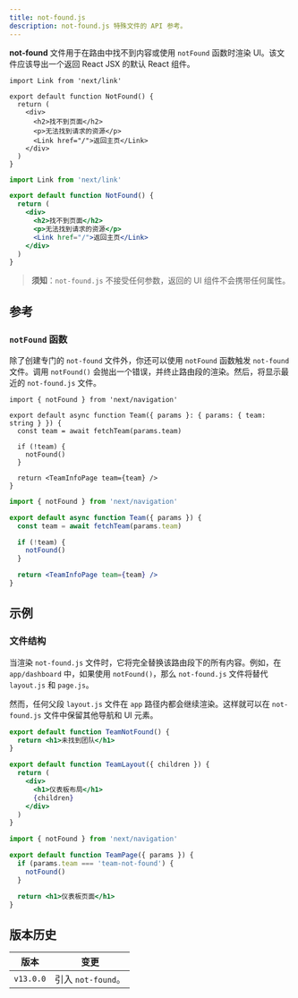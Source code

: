 ```yaml
---
title: not-found.js
description: not-found.js 特殊文件的 API 参考。
---
```


**not-found** 文件用于在路由中找不到内容或使用 `notFound` 函数时渲染 UI。该文件应该导出一个返回 React JSX 的默认 React 组件。

```tsx filename="app/not-found.tsx" switcher
import Link from 'next/link'

export default function NotFound() {
  return (
    <div>
      <h2>找不到页面</h2>
      <p>无法找到请求的资源</p>
      <Link href="/">返回主页</Link>
    </div>
  )
}
```

```jsx filename="app/not-found.jsx" switcher
import Link from 'next/link'

export default function NotFound() {
  return (
    <div>
      <h2>找不到页面</h2>
      <p>无法找到请求的资源</p>
      <Link href="/">返回主页</Link>
    </div>
  )
}
```

> **须知**：`not-found.js` 不接受任何参数，返回的 UI 组件不会携带任何属性。

## 参考

### `notFound` 函数

除了创建专门的 `not-found` 文件外，你还可以使用 `notFound` 函数触发 `not-found` 文件。调用 `notFound()` 会抛出一个错误，并终止路由段的渲染。然后，将显示最近的 `not-found.js` 文件。

<AppOnly>

```tsx filename="app/dashboard/[team]/page.tsx" switcher
import { notFound } from 'next/navigation'

export default async function Team({ params }: { params: { team: string } }) {
  const team = await fetchTeam(params.team)

  if (!team) {
    notFound()
  }

  return <TeamInfoPage team={team} />
}
```

```jsx filename="app/dashboard/[team]/page.js" switcher
import { notFound } from 'next/navigation'

export default async function Team({ params }) {
  const team = await fetchTeam(params.team)

  if (!team) {
    notFound()
  }

  return <TeamInfoPage team={team} />
}
```

</AppOnly>

## 示例

### 文件结构

当渲染 `not-found.js` 文件时，它将完全替换该路由段下的所有内容。例如，在 `app/dashboard` 中，如果使用 `notFound()`，那么 `not-found.js` 文件将替代 `layout.js` 和 `page.js`。

然而，任何父段 `layout.js` 文件在 `app` 路径内都会继续渲染。这样就可以在 `not-found.js` 文件中保留其他导航和 UI 元素。

```jsx filename="app/dashboard/[team]/not-found.js"
export default function TeamNotFound() {
  return <h1>未找到团队</h1>
}
```

```jsx filename="app/dashboard/[team]/layout.js"
export default function TeamLayout({ children }) {
  return (
    <div>
      <h1>仪表板布局</h1>
      {children}
    </div>
  )
}
```

```jsx filename="app/dashboard/[team]/page.js"
import { notFound } from 'next/navigation'

export default function TeamPage({ params }) {
  if (params.team === 'team-not-found') {
    notFound()
  }

  return <h1>仪表板页面</h1>
}
```

## 版本历史

| 版本      | 变更               |
| --------- | ------------------ |
| `v13.0.0` | 引入 `not-found`。 |
